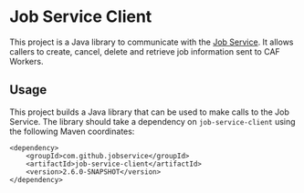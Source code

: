 # Job Service Client

This project is a Java library to communicate with the [Job Service](https://jobservice.github.io/job-service). It allows callers to create, cancel, delete and retrieve job information sent to CAF Workers.

## Usage

This project builds a Java library that can be used to make calls to the Job Service. The library should take a dependency on `job-service-client` using the following Maven coordinates:

	<dependency>
		<groupId>com.github.jobservice</groupId>
		<artifactId>job-service-client</artifactId>
		<version>2.6.0-SNAPSHOT</version>
	</dependency>
